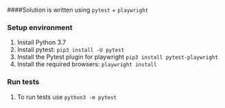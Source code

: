 
####Solution is written using `pytest` + `playwright`
### Setup  environment
1. Install Python 3.7
2. Install pytest: `pip3 install -U pytest`
3. Install the Pytest plugin for playwright `pip3 install pytest-playwright`
4. Install the required browsers: `playwright install`
### Run tests
1. To run tests use `python3 -m pytest`